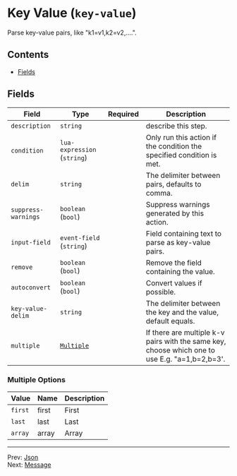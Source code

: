 # Key Value (`key-value`)

Parse key-value pairs, like "k1=v1,k2=v2,....".


## Contents

- [Fields](#fields)




## Fields


| Field | Type | Required | Description |
|---|---|:---:|---|
| `description` | `string` |  | describe this step. |
| `condition` | `lua-expression` (`string`) |  | Only run this action if the condition the specified condition is met. |
| `delim` | `string` |  | The delimiter between pairs, defaults to comma. |
| `suppress-warnings` | `boolean` (`bool`) |  | Suppress warnings generated by this action. |
| `input-field` | `event-field` (`string`) |  | Field containing text to parse as key-value pairs. |
| `remove` | `boolean` (`bool`) |  | Remove the field containing the value. |
| `autoconvert` | `boolean` (`bool`) |  | Convert values if possible. |
| `key-value-delim` | `string` |  | The delimiter between the key and the value, default equals. |
| `multiple` | [`Multiple`](#multiple-options) |  | If there are multiple k-v pairs with the same key, choose which one to use E.g. "a=1,b=2,b=3'. |







### Multiple Options

| Value | Name | Description |
|---|---|---|
| `first` | first | First |
| `last` | last | Last |
| `array` | array | Array |




---
Prev: [Json](json.md)  
Next: [Message](message.md)  
